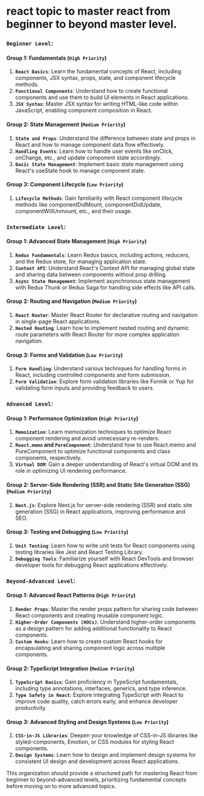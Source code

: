 # react topic to master react from beginner to beyond master level.

### `Beginner Level`:

#### Group 1: Fundamentals (`High Priority`)

1. **`React Basics`**: Learn the fundamental concepts of React, including components, JSX syntax, props, state, and component lifecycle methods.
2. **`Functional Components`**: Understand how to create functional components and use them to build UI elements in React applications.
3. **`JSX Syntax`**: Master JSX syntax for writing HTML-like code within JavaScript, enabling component composition in React.

#### Group 2: State Management (`Medium Priority`)

1. **`State and Props`**: Understand the difference between state and props in React and how to manage component data flow effectively.
2. **`Handling Events`**: Learn how to handle user events like onClick, onChange, etc., and update component state accordingly.
3. **`Basic State Management`**: Implement basic state management using React's useState hook to manage component state.

#### Group 3: Component Lifecycle (`Low Priority`)

1. **`Lifecycle Methods`**: Gain familiarity with React component lifecycle methods like componentDidMount, componentDidUpdate, componentWillUnmount, etc., and their usage.

### `Intermediate Level`:

#### Group 1: Advanced State Management (`High Priority`)

1. **`Redux Fundamentals`**: Learn Redux basics, including actions, reducers, and the Redux store, for managing application state.
2. **`Context API`**: Understand React's Context API for managing global state and sharing data between components without prop drilling.
3. **`Async State Management`**: Implement asynchronous state management with Redux Thunk or Redux Saga for handling side effects like API calls.

#### Group 2: Routing and Navigation (`Medium Priority`)

1. **`React Router`**: Master React Router for declarative routing and navigation in single-page React applications.
2. **`Nested Routing`**: Learn how to implement nested routing and dynamic route parameters with React Router for more complex application navigation.

#### Group 3: Forms and Validation (`Low Priority`)

1. **`Form Handling`**: Understand various techniques for handling forms in React, including controlled components and form submission.
2. **`Form Validation`**: Explore form validation libraries like Formik or Yup for validating form inputs and providing feedback to users.

### `Advanced Level`:

#### Group 1: Performance Optimization (`High Priority`)

1. **`Memoization`**: Learn memoization techniques to optimize React component rendering and avoid unnecessary re-renders.
2. **`React.memo` and `PureComponent`**: Understand how to use React.memo and PureComponent to optimize functional components and class components, respectively.
3. **`Virtual DOM`**: Gain a deeper understanding of React's virtual DOM and its role in optimizing UI rendering performance.

#### Group 2: Server-Side Rendering (SSR) and Static Site Generation (SSG) (`Medium Priority`)

1. **`Next.js`**: Explore Next.js for server-side rendering (SSR) and static site generation (SSG) in React applications, improving performance and SEO.

#### Group 3: Testing and Debugging (`Low Priority`)

1. **`Unit Testing`**: Learn how to write unit tests for React components using testing libraries like Jest and React Testing Library.
2. **`Debugging Tools`**: Familiarize yourself with React DevTools and browser developer tools for debugging React applications effectively.

### `Beyond-Advanced Level`:

#### Group 1: Advanced React Patterns (`High Priority`)

1. **`Render Props`**: Master the render props pattern for sharing code between React components and creating reusable component logic.
2. **`Higher-Order Components (HOCs)`**: Understand higher-order components as a design pattern for adding additional functionality to React components.
3. **`Custom Hooks`**: Learn how to create custom React hooks for encapsulating and sharing component logic across multiple components.

#### Group 2: TypeScript Integration (`Medium Priority`)

1. **`TypeScript Basics`**: Gain proficiency in TypeScript fundamentals, including type annotations, interfaces, generics, and type inference.
2. **`Type Safety in React`**: Explore integrating TypeScript with React to improve code quality, catch errors early, and enhance developer productivity.

#### Group 3: Advanced Styling and Design Systems (`Low Priority`)

1. **`CSS-in-JS Libraries`**: Deepen your knowledge of CSS-in-JS libraries like styled-components, Emotion, or CSS modules for styling React components.
2. **`Design Systems`**: Learn how to design and implement design systems for consistent UI design and development across React applications.

This organization should provide a structured path for mastering React from beginner to beyond-advanced levels, prioritizing fundamental concepts before moving on to more advanced topics.

